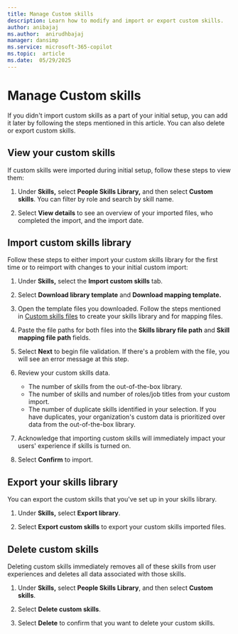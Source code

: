 ```yaml
---
title: Manage Custom skills
description: Learn how to modify and import or export custom skills.
author: anibajaj 
ms.author:  anirudhbajaj
manager: dansimp
ms.service: microsoft-365-copilot
ms.topic:  article
ms.date:  05/29/2025
---
```


# Manage Custom skills

If you didn't import custom skills as a part of your initial setup, you can add it later by following the steps mentioned in this article. You can also delete or export custom skills.

## View your custom skills 

If custom skills were imported during initial setup, follow these steps to view them:

1. Under **Skills,** select **People Skills Library,** and then select **Custom skills**. You can filter by role and search by skill name.

2. Select **View details** to see an overview of your imported files, who completed the import, and the import date.

## Import custom skills library

Follow these steps to either import your custom skills library for the first time or to reimport with changes to your initial custom import:

1. Under **Skills,** select the **Import custom skills** tab.

2. Select **Download library template** and **Download mapping template.**

3. Open the template files you downloaded. Follow the steps mentioned in [Custom skills files](/viva/skills/skills-get-started) to create your skills library and for mapping files.

4. Paste the file paths for both files into the **Skills library file path** and **Skill mapping file path** fields.

5. Select **Next** to begin file validation. If there's a problem with the file, you will see an error message at this step.

6. Review your custom skills data.

   - The number of skills from the out-of-the-box library.
   - The number of skills and number of roles/job titles from your custom import.
   - The number of duplicate skills identified in your selection. If you have duplicates, your organization's custom data is prioritized over data from the out-of-the-box library.

7. Acknowledge that importing custom skills will immediately impact your users' experience if skills is turned on.

8. Select **Confirm** to import.

## Export your skills library

You can export the custom skills that you've set up in your skills library.

1. Under **Skills,** select **Export library**.

2. Select **Export custom skills** to export your custom skills imported files.

## Delete custom skills

Deleting custom skills immediately removes all of these skills from user experiences and deletes all data associated with those skills.

1. Under **Skills,** select **People Skills Library**, and then select **Custom skills**.

2. Select **Delete custom skills**.

3. Select **Delete** to confirm that you want to delete your custom skills.
